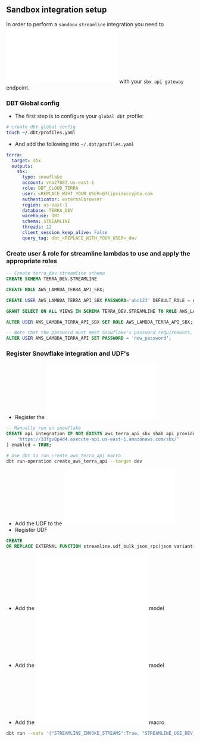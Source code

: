 ## Sandbox integration setup

In order to perform a `sandbox` `streamline` integration you need to ![register](./macros/streamline/api_integrations.sql) with your `sbx api gateway` endpoint. 

### DBT Global config
- The first step is to configure your `global dbt` profile:

```zsh
# create dbt global config
touch ~/.dbt/profiles.yaml 
```

- And add the following into `~/.dbt/profiles.yaml`

```yaml
terra:
  target: sbx
  outputs:
    sbx:
      type: snowflake
      account: vna27887.us-east-1
      role: DBT_CLOUD_TERRA 
      user: <REPLACE_WIHT_YOUR_USER>@flipsidecrypto.com
      authenticator: externalbrowser
      region: us-east-1
      database: TERRA_DEV
      warehouse: DBT
      schema: STREAMLINE
      threads: 12
      client_session_keep_alive: False
      query_tag: dbt_<REPLACE_WITH_YOUR_USER>_dev
```

### Create user & role for streamline lambdas to use and apply the appropriate roles

```sql
-- Create terra_dev.streamline schema  
CREATE SCHEMA TERRA_DEV.STREAMLINE

CREATE ROLE AWS_LAMBDA_TERRA_API_SBX;

CREATE USER AWS_LAMBDA_TERRA_API_SBX PASSWORD='abc123' DEFAULT_ROLE = AWS_LAMBDA_TERRA_API_SBX MUST_CHANGE_PASSWORD = TRUE;

GRANT SELECT ON ALL VIEWS IN SCHEMA TERRA_DEV.STREAMLINE TO ROLE AWS_LAMBDA_TERRA_API_SBX;

ALTER USER AWS_LAMBDA_TERRA_API_SBX SET ROLE AWS_LAMBDA_TERRA_API_SBX;

-- Note that the password must meet Snowflake's password requirements, which include a minimum length of 8 characters, at least one uppercase letter, at least one lowercase letter, and at least one number or special character.
ALTER USER AWS_LAMBDA_TERRA_API SET PASSWORD = 'new_password';
```
### Register Snowflake integration and UDF's

- Register the ![snowflake api integration](/macros/streamline/api_integrations.sql)

```sql
-- Manually run on snowflake
CREATE api integration IF NOT EXISTS aws_terra_api_sbx_shah api_provider = aws_api_gateway api_aws_role_arn = 'arn:aws:iam::579011195466:role/snowflake-api-terra' api_allowed_prefixes = (
    'https://33fgv8p4d4.execute-api.us-east-1.amazonaws.com/sbx/'
) enabled = TRUE;
```

```zsh
# Use dbt to run create_aws_terra_api macro
dbt run-operation create_aws_terra_api --target dev
```

- Add the UDF to the ![create udfs macro](./macros/create_udfs.sql)
- Register UDF

```sql
CREATE
OR REPLACE EXTERNAL FUNCTION streamline.udf_bulk_json_rpc(json variant) returns text api_integration = aws_terra_api_sbx_shah AS 'https://33fgv8p4d4.execute-api.us-east-1.amazonaws.com/sbx/udf_bulk_json_rpc';
```

- Add the ![_max_block_by_date.sql](_max_block_by_date.sql) model
- Add the ![streamline__blocks](streamline__blocks.sql) model
- Add the ![get_base_table_udft.sql](../../../macros/streamline/get_base_table_udft.sql) macro

```zsh
dbt run --vars '{"STREAMLINE_INVOKE_STREAMS":True, "STREAMLINE_USE_DEV_FOR_EXTERNAL_TABLES": True}' -m 1+models/silver/streamline/core/realtime/streamline__pc_getBlock_realtime.sql --profile terra --target sbx --profiles-dir ~/.dbt
```
